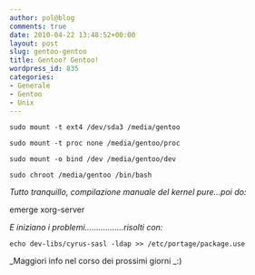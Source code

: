 ```yaml
---
author: pol@blog
comments: true
date: 2010-04-22 13:48:52+00:00
layout: post
slug: gentoo-gentoo
title: Gentoo? Gentoo!
wordpress_id: 835
categories:
- Generale
- Gentoo
- Unix
---
```


`sudo mount -t ext4 /dev/sda3 /media/gentoo`




`sudo mount -t proc none /media/gentoo/proc`




`sudo mount -o bind /dev /media/gentoo/dev`




`sudo chroot /media/gentoo /bin/bash`


_Tutto tranquillo, compilazione manuale del kernel pure...poi do:_


emerge xorg-server


_E iniziano i problemi.................risolti con:_


`echo dev-libs/cyrus-sasl -ldap >> /etc/portage/package.use`


_Maggiori info nel corso dei prossimi giorni _:)
